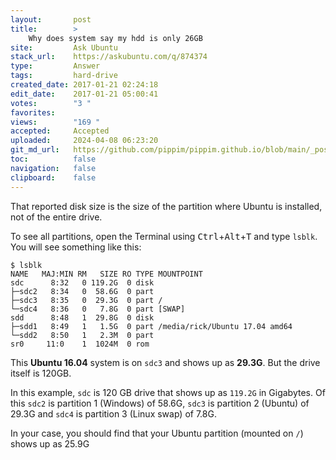 ```yaml
---
layout:       post
title:        >
    Why does system say my hdd is only 26GB
site:         Ask Ubuntu
stack_url:    https://askubuntu.com/q/874374
type:         Answer
tags:         hard-drive
created_date: 2017-01-21 02:24:18
edit_date:    2017-01-21 05:00:41
votes:        "3 "
favorites:    
views:        "169 "
accepted:     Accepted
uploaded:     2024-04-08 06:23:20
git_md_url:   https://github.com/pippim/pippim.github.io/blob/main/_posts/2017/2017-01-21-Why-does-system-say-my-hdd-is-only-26GB.md
toc:          false
navigation:   false
clipboard:    false
---
```


That reported disk size is the size of the partition where Ubuntu is installed, not of the entire drive.

To see all partitions, open the Terminal using <kbd>Ctrl</kbd>+<kbd>Alt</kbd>+<kbd>T</kbd> and type `lsblk`. You will see something like this:

``` 
$ lsblk
NAME   MAJ:MIN RM   SIZE RO TYPE MOUNTPOINT
sdc      8:32   0 119.2G  0 disk 
├─sdc2   8:34   0  58.6G  0 part 
├─sdc3   8:35   0  29.3G  0 part /
└─sdc4   8:36   0   7.8G  0 part [SWAP]
sdd      8:48   1  29.8G  0 disk 
├─sdd1   8:49   1   1.5G  0 part /media/rick/Ubuntu 17.04 amd64
└─sdd2   8:50   1   2.3M  0 part 
sr0     11:0    1  1024M  0 rom  
```


This **Ubuntu 16.04** system is on `sdc3` and shows up as **29.3G**. But the drive itself is 120GB.

In this example, `sdc` is 120 GB drive that shows up as `119.2G` in Gigabytes. Of this `sdc2` is partition 1 (Windows) of 58.6G, `sdc3` is partition 2 (Ubuntu) of 29.3G and `sdc4` is partition 3 (Linux swap) of 7.8G.

In your case, you should find that your Ubuntu partition (mounted on `/`) shows up as 25.9G
